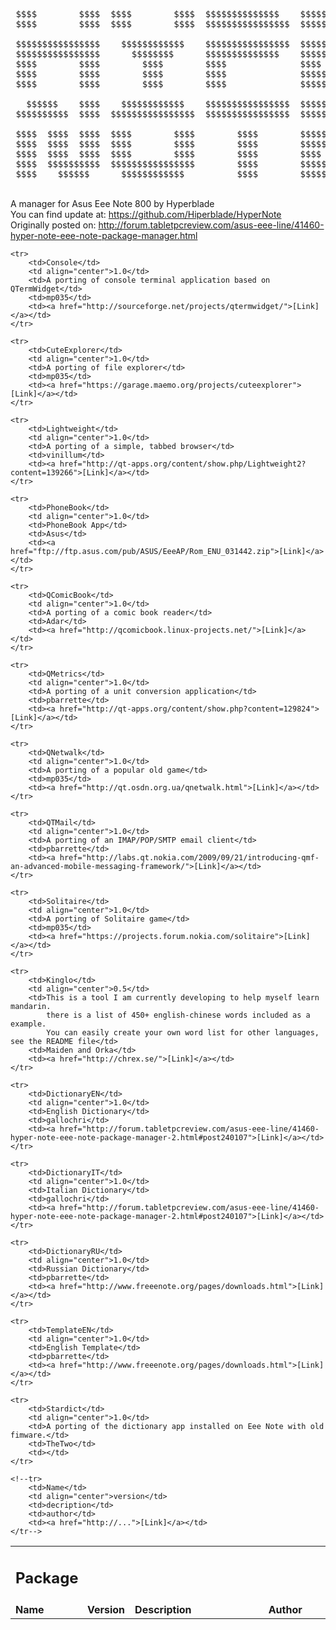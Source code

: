 <pre>
 $$$$        $$$$  $$$$        $$$$  $$$$$$$$$$$$$$    $$$$$$$$$$$$$$$$  $$$$$$$$$$$$$$   
 $$$$        $$$$  $$$$        $$$$  $$$$$$$$$$$$$$$$  $$$$$$$$$$$$$$$$  $$$$$$$$$$$$$$$$ 
                                                                                          
 $$$$$$$$$$$$$$$$    $$$$$$$$$$$$    $$$$$$$$$$$$$$$$  $$$$$$$$$$$$$$$$  $$$$$$$$$$$$$$$$ 
 $$$$$$$$$$$$$$$$      $$$$$$$$      $$$$$$$$$$$$$$    $$$$$$$$$$$$$$$$  $$$$$$$$$$$$$$   
 $$$$        $$$$        $$$$        $$$$              $$$$              $$$$      $$$$   
 $$$$        $$$$        $$$$        $$$$              $$$$$$$$$$$$$$$$  $$$$        $$$$ 
 $$$$        $$$$        $$$$        $$$$              $$$$$$$$$$$$$$$$  $$$$        $$$$ 
                                                                                          
   $$$$$$    $$$$    $$$$$$$$$$$$    $$$$$$$$$$$$$$$$  $$$$$$$$$$$$$$$$                   
 $$$$$$$$$$  $$$$  $$$$$$$$$$$$$$$$  $$$$$$$$$$$$$$$$  $$$$$$$$$$$$$$$$                   
                                                                                          
 $$$$  $$$$  $$$$  $$$$        $$$$        $$$$        $$$$$$$$$$$$$$$$                   
 $$$$  $$$$  $$$$  $$$$        $$$$        $$$$        $$$$$$$$$$$$$$$$                   
 $$$$  $$$$  $$$$  $$$$        $$$$        $$$$        $$$$                               
 $$$$  $$$$$$$$$$  $$$$$$$$$$$$$$$$        $$$$        $$$$$$$$$$$$$$$$     Hiperblade    
 $$$$    $$$$$$      $$$$$$$$$$$$          $$$$        $$$$$$$$$$$$$$$$        2011       
</pre>

<br/>
A manager for Asus Eee Note 800 by Hyperblade<br/>
You can find update at: <a href="https://github.com/Hiperblade/HyperNote">https://github.com/Hiperblade/HyperNote</a><br/>
Originally posted on: <a href="http://forum.tabletpcreview.com/asus-eee-line/41460-hyper-note-eee-note-package-manager.html">http://forum.tabletpcreview.com/asus-eee-line/41460-hyper-note-eee-note-package-manager.html</a><br/>

<table>
	<tr>
		<td colspan="6"><h2>Package</h2></td>
	</tr>
	<tr>
		<td width="150px"><b>Name</b></td>
		<td width="60px"><b>Version</b></td>
		<td width="300px"><b>Description</b></td>
		<td width="80px"><b>Author</b></td>
		<td></td>
	</tr>

	<tr>
		<td>Console</td>
		<td align="center">1.0</td>
		<td>A porting of console terminal application based on QTermWidget</td>
		<td>mp035</td>
		<td><a href="http://sourceforge.net/projects/qtermwidget/">[Link]</a></td>
	</tr>

	<tr>
		<td>CuteExplorer</td>
		<td align="center">1.0</td>
		<td>A porting of file explorer</td>
		<td>mp035</td>
		<td><a href="https://garage.maemo.org/projects/cuteexplorer">[Link]</a></td>
	</tr>

	<tr>
		<td>Lightweight</td>
		<td align="center">1.0</td>
		<td>A porting of a simple, tabbed browser</td>
		<td>vinillum</td>
		<td><a href="http://qt-apps.org/content/show.php/Lightweight2?content=139266">[Link]</a></td>
	</tr>

	<tr>
		<td>PhoneBook</td>
		<td align="center">1.0</td>
		<td>PhoneBook App</td>
		<td>Asus</td>
		<td><a href="ftp://ftp.asus.com/pub/ASUS/EeeAP/Rom_ENU_031442.zip">[Link]</a></td>
	</tr>

	<tr>
		<td>QComicBook</td>
		<td align="center">1.0</td>
		<td>A porting of a comic book reader</td>
		<td>Adar</td>
		<td><a href="http://qcomicbook.linux-projects.net/">[Link]</a></td>
	</tr>

	<tr>
		<td>QMetrics</td>
		<td align="center">1.0</td>
		<td>A porting of a unit conversion application</td>
		<td>pbarrette</td>
		<td><a href="http://qt-apps.org/content/show.php?content=129824">[Link]</a></td>
	</tr>

	<tr>
		<td>QNetwalk</td>
		<td align="center">1.0</td>
		<td>A porting of a popular old game</td>
		<td>mp035</td>
		<td><a href="http://qt.osdn.org.ua/qnetwalk.html">[Link]</a></td>
	</tr>

	<tr>
		<td>QTMail</td>
		<td align="center">1.0</td>
		<td>A porting of an IMAP/POP/SMTP email client</td>
		<td>pbarrette</td>
		<td><a href="http://labs.qt.nokia.com/2009/09/21/introducing-qmf-an-advanced-mobile-messaging-framework/">[Link]</a></td>
	</tr>

	<tr>
		<td>Solitaire</td>
		<td align="center">1.0</td>
		<td>A porting of Solitaire game</td>
		<td>mp035</td>
		<td><a href="https://projects.forum.nokia.com/solitaire">[Link]</a></td>
	</tr>

	<tr>
		<td>Kinglo</td>
		<td align="center">0.5</td>
		<td>This is a tool I am currently developing to help myself learn mandarin.
			there is a list of 450+ english-chinese words included as a example.
			You can easily create your own word list for other languages, see the README file</td>
		<td>Maiden and Orka</td>
		<td><a href="http://chrex.se/">[Link]</a></td>
	</tr>

	<tr>
		<td>DictionaryEN</td>
		<td align="center">1.0</td>
		<td>English Dictionary</td>
		<td>gallochri</td>
		<td><a href="http://forum.tabletpcreview.com/asus-eee-line/41460-hyper-note-eee-note-package-manager-2.html#post240107">[Link]</a></td>
	</tr>

	<tr>
		<td>DictionaryIT</td>
		<td align="center">1.0</td>
		<td>Italian Dictionary</td>
		<td>gallochri</td>
		<td><a href="http://forum.tabletpcreview.com/asus-eee-line/41460-hyper-note-eee-note-package-manager-2.html#post240107">[Link]</a></td>
	</tr>
	
	<tr>
		<td>DictionaryRU</td>
		<td align="center">1.0</td>
		<td>Russian Dictionary</td>
		<td>pbarrette</td>
		<td><a href="http://www.freeenote.org/pages/downloads.html">[Link]</a></td>
	</tr>

	<tr>
		<td>TemplateEN</td>
		<td align="center">1.0</td>
		<td>English Template</td>
		<td>pbarrette</td>
		<td><a href="http://www.freeenote.org/pages/downloads.html">[Link]</a></td>
	</tr>

	<tr>
		<td>Stardict</td>
		<td align="center">1.0</td>
		<td>A porting of the dictionary app installed on Eee Note with old fimware.</td>
		<td>TheTwo</td>
		<td></td>
	</tr>
	
	<!--tr>
		<td>Name</td>
		<td align="center">version</td>
		<td>decription</td>
		<td>author</td>
		<td><a href="http://...">[Link]</a></td>
	</tr-->
</table>
